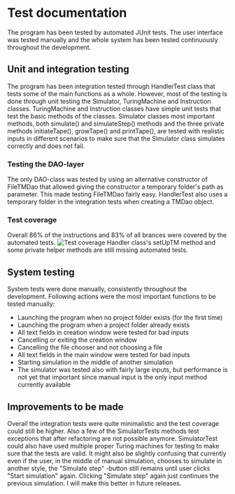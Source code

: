 # Test documentation
The program has been tested by automated JUnit tests. The user interface was tested manually and the whole system has been tested continuously throughout the development.
## Unit and integration testing
The program has been integration tested through HandlerTest class that tests some of the main functions as a whole. However, most of the testing is done through unit testing the Simulator, TuringMachine and Instruction classes. TuringMachine and Instruction classes have simple unit tests that test the basic methods of the classes. Simulator classes most important methods, both simulate() and simulateStep() methods and the three private methods initiateTape(), growTape() and printTape(), are tested with realistic inputs in different scenarios to make sure that the Simulator class simulates correctly and does not fail.
### Testing the DAO-layer
The only DAO-class was tested by using an alternative constructor of FileTMDao that allowed giving the constructor a temporary folder's path as parameter. This made testing FileTMDao fairly easy. HandlerTest also uses a temporary folder in the integration tests when creating a TMDao object.
### Test coverage
Overall 86% of the instructions and 83% of all brances were covered by the automated tests.
![Test coverage](https://github.com/pinjaw/ot-harjoitustyo/blob/master/Documentation/Pictures/jacocoreport.png)
Handler class's setUpTM method and some private helper methods are still missing automated tests.
## System testing
System tests were done manually, consistently throughout the development. Following actions were the most important functions to be tested manually:
* Launching the program when no project folder exists (for the first time)
* Launching the program when a project folder already exists
* All text fields in creation window were tested for bad inputs
* Cancelling or exiting the creation window
* Cancelling the file chooser and not choosing a file
* All text fields in the main window were tested for bad inputs
* Starting simulation in the middle of another simulation
* The simulator was tested also with fairly large inputs, but performance is not yet that important since manual input is the only input method currently available
## Improvements to be made
Overall the integration tests were quite minimalistic and the test coverage could still be higher. Also a few of the SimulatorTests methods test exceptions that after refactoring are not possible anymore. SimulatorTest could also have used multiple proper Turing machines for testing to make sure that the tests are valid.
It might also be slightly confusing that currently even if the user, in the middle of manual simulation, chooses to simulate in another style, the "Simulate step" -button still remains until user clicks "Start simulation" again. Clicking "Simulate step" again just continues the previous simulation. I will make this better in future releases. 
